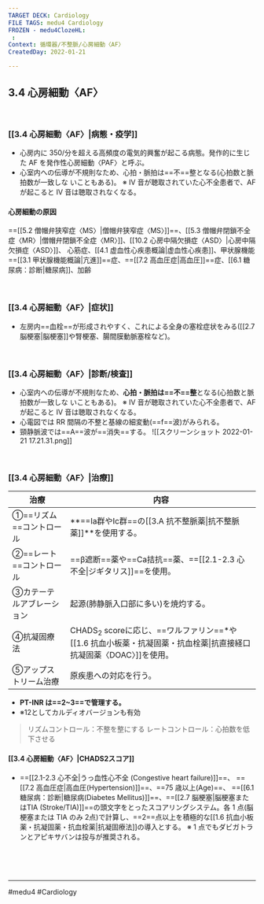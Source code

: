 ```yaml
---
TARGET DECK: Cardiology
FILE TAGS: medu4 Cardiology
FROZEN - medu4ClozeHL:
 : 
Context: 循環器/不整脈/心房細動〈AF〉
CreatedDay: 2022-01-21

---
```


## 3.4 心房細動〈AF〉

<br>

### [[3.4 心房細動〈AF〉|病態・疫学]]
* 心房内に 350/分を超える高頻度の電気的興奮が起こる病態。発作的に生じた AF を発作性心房細動〈PAF〉と呼ぶ。
* 心室内への伝導が不規則なため、心拍・脈拍は==不==整となる(心拍数と脈拍数が一致しな いこともある)。
 ※ IV 音が聴取されていた心不全患者で、AF が起こると IV 音は聴取されなくなる。
#### 心房細動の原因
==[[5.2 僧帽弁狭窄症〈MS〉|僧帽弁狭窄症〈MS〉]]==、[[5.3 僧帽弁閉鎖不全症〈MR〉|僧帽弁閉鎖不全症〈MR〉]]、[[10.2 心房中隔欠損症〈ASD〉|心房中隔欠損症〈ASD〉]]、 心筋症、[[4.1 虚血性心疾患概論|虚血性心疾患]]、甲状腺機能==[[3.1 甲状腺機能概論|亢進]]==症、==[[7.2 高血圧症|高血圧]]==症、[[6.1 糖尿病：診断|糖尿病]]、加齢
<!--ID: 1643709296857-->


<br>

### [[3.4 心房細動〈AF〉|症状]]
* 左房内==血栓==が形成されやすく、これによる全身の塞栓症状をみる([[2.7 脳梗塞|脳梗塞]]や腎梗塞、腸間膜動脈塞栓など)。
<!--ID: 1643709296863-->


<br>

### [[3.4 心房細動〈AF〉|診断/検査]]
* 心室内への伝導が不規則なため、**心拍・脈拍は==不==整**となる(心拍数と脈拍数が一致しな いこともある)。
※ IV 音が聴取されていた心不全患者で、AF が起こると IV 音は聴取されなくなる。
* 心電図では RR 間隔の不整と基線の細変動(==f==波)がみられる。
* 頸静脈波では==A==波が==消失==する。
![[スクリーンショット 2022-01-21 17.21.31.png]]
<!--ID: 1643709296870-->


<br>

### [[3.4 心房細動〈AF〉|治療]]
|治療|内容|
|---|---|
|①==リズム==コントロール|**==Ia群やIc群==の[[3.A 抗不整脈薬\|抗不整脈薬]]**を使用する。|
|②==レート==コントロール|==β遮断==薬や==Ca拮抗==薬、==[[2.1-2.3 心不全\|ジギタリス]]==を使用。|
|③カテーテルアブレーション|起源(肺静脈入口部に多い)を焼灼する。|
|④抗凝固療法|CHADS<sub>2</sub> scoreに応じ、==ワルファリン==\*や[[1.6 抗血小板薬・抗凝固薬・抗血栓薬\|抗直接経口抗凝固薬〈DOAC〉]]を使用。|
|⑤アップストリーム治療|原疾患への対応を行う。|
* **PT-INR は==2~3==で管理する。**
* ※12としてカルディオバージョンも有効
<!--ID: 1643709296877-->


>リズムコントロール：不整を整にする
>レートコントロール：心拍数を低下させる



#### [[3.4 心房細動〈AF〉|CHADS2スコア]]
* ==[[2.1-2.3 心不全|うっ血性心不全 (Congestive heart failure)]]==、 ==[[7.2 高血圧症|高血圧(Hypertension)]]==、==75 歳以上(Age)==、 ==[[6.1 糖尿病：診断|糖尿病(Diabetes Mellitus)]]==、==[[2.7 脳梗塞|脳梗塞またはTIA (Stroke/TIA)]]==の頭文字をとったスコアリングシステム。各 1 点(脳梗塞または TIA のみ 2点)で計算し、==2==点以上を積極的な[[1.6 抗血小板薬・抗凝固薬・抗血栓薬|抗凝固療法]]の導入とする。
※ 1 点でもダビガトランとアピキサバンは投与が推奨される。
<!--ID: 1643709296883-->






<br><br><br>

---
#medu4 #Cardiology